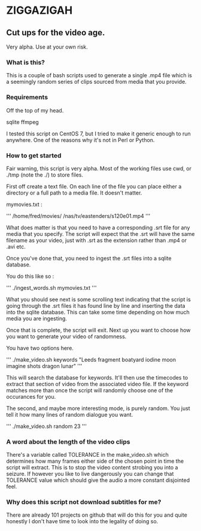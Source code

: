 # ZIGGAZIGAH
## Cut ups for the video age.

Very alpha. Use at your own risk.

### What is this?

This is a couple of bash scripts used to generate a single .mp4 file which is a seemingly random series of clips sourced from media that you provide.

### Requirements

Off the top of my head.

sqlite
ffmpeg

I tested this script on CentOS 7, but I tried to make it generic enough to run anywhere. One of the reasons why it's not in Perl or Python.

### How to get started

Fair warning, this script is very alpha. Most of the working files use cwd, or ./tmp (note the ./) to store files.

First off create a text file. On each line of the file you can place either a directory or a full path to a media file. It doesn't matter.

mymovies.txt :

'''
/home/fred/movies/
/nas/tv/eastenders/s120e01.mp4
'''

What does matter is that you need to have a corresponding .srt file for any media that you specify. The script will expect that the .srt will have the same filename as your video, just with .srt as the extension rather than .mp4 or .avi etc.

Once you've done that, you need to ingest the .srt files into a sqlite database.

You do this like so :

'''
./ingest_words.sh mymovies.txt
'''

What you should see next is some scrolling text indicating that the script is going through the .srt files it has found line by line and inserting the data into the sqlite database. This can take some time depending on how much media you are ingesting.

Once that is complete, the script will exit. Next up you want to choose how you want to generate your video of randomness.

You have two options here.

'''
./make_video.sh keywords "Leeds fragment boatyard iodine moon imagine shots dragon lunar"
'''

This will search the database for keywords. It'll then use the timecodes to extract that section of video from the associated video file. If the keyword matches more than once the script will randomly choose one of the occurances for you.

The second, and maybe more interesting mode, is purely random. You just tell it how many lines of random dialogue you want.

'''
./make_video.sh random 23
'''

### A word about the length of the video clips

There's a variable called TOLERANCE in the make_video.sh which determines how many frames either side of the chosen point in time the script will extract. This is to stop the video content strobing you into a seizure. If however you like to live dangerously you can change that TOLERANCE value which should give the audio a more constant disjointed feel.

### Why does this script not download subtitles for me?

There are already 101 projects on github that will do this for you and quite honestly I don't have time to look into the legality of doing so.
